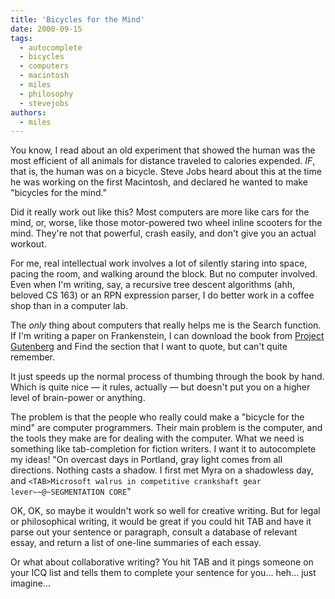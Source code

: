 ```yaml
---
title: 'Bicycles for the Mind'
date: 2000-09-15
tags:
  - autocomplete
  - bicycles
  - computers
  - macintosh
  - miles
  - philosophy
  - stevejobs
authors:
  - miles
---
```


You know, I read about an old experiment that showed the human was the most efficient of all animals for distance traveled to calories expended. _IF_, that is, the human was on a bicycle. Steve Jobs heard about this at the time he was working on the first Macintosh, and declared he wanted to make "bicycles for the mind."

Did it really work out like this? Most computers are more like cars for the mind, or, worse, like those motor-powered two wheel inline scooters for the mind. They're not that powerful, crash easily, and don't give you an actual workout.

For me, real intellectual work involves a lot of silently staring into space, pacing the room, and walking around the block. But no computer involved. Even when I'm writing, say, a recursive tree descent algorithms (ahh, beloved CS 163) or an RPN expression parser, I do better work in a coffee shop than in a computer lab.

The _only_ thing about computers that really helps me is the Search function. If I'm writing a paper on Frankenstein, I can download the book from [Project Gutenberg](http://www.promo.net/pg/helpex.html#What-books) and Find the section that I want to quote, but can't quite remember.

It just speeds up the normal process of thumbing through the book by hand. Which is quite nice — it rules, actually — but doesn't put you on a higher level of brain-power or anything.

The problem is that the people who really could make a "bicycle for the mind" are computer programmers. Their main problem is the computer, and the tools they make are for dealing with the computer. What we need is something like tab-completion for fiction writers. I want it to autocomplete my ideas! "On overcast days in Portland, gray light comes from all directions. Nothing casts a shadow. I first met Myra on a shadowless day, and `<TAB>Microsoft walrus in competitive crankshaft gear lever~~@~SEGMENTATION CORE`"

OK, OK, so maybe it wouldn't work so well for creative writing. But for legal or philosophical writing, it would be great if you could hit TAB and have it parse out your sentence or paragraph, consult a database of relevant essay, and return a list of one-line summaries of each essay.

Or what about collaborative writing? You hit TAB and it pings someone on your ICQ list and tells them to complete your sentence for you... heh... just imagine...
